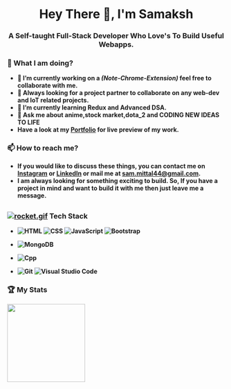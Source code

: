 
<h1 align="center">Hey There 👋, I'm Samaksh </h1>
<h3 align="center"> A <strong> Self-taught Full-Stack Developer <strong/> Who Love's To Build Useful Webapps.</h3>

### 🌱 What I am doing?
- 🔭 I’m currently working on a *(Note-Chrome-Extension)* feel free to collaborate with me. 
- 👯 Always looking for a project partner to collaborate on any web-dev and IoT related projects.
- 🌱 I’m currently learning Redux and Advanced DSA.
- 💬 Ask me about <strong> anime,stock market,dota_2 </strong> and <strong> CODING NEW IDEAS TO LIFE </strong>
     <br>
- Have a look at my <a href="https://mittalsam.gatsbyjs.io/" target="_blank" >Portfolio</a> for live preview of my  work.

### 📫 How to reach me?
- If you would like to discuss these things, you can contact me on [Instagram](https://www.instagram.com/mittal.sam/) or [LinkedIn](https://www.linkedin.com/in/samaksh-mittal-967447168/) or mail me at sam.mittal44@gmail.com.
- I am always looking for something exciting to build. So, If you have a project in mind and want to build it with me then just leave me a message.
##
### [![rocket.gif](https://s4.gifyu.com/images/rocket.gif)](https://gifyu.com/image/ZySM) Tech Stack

- ![HTML](https://img.shields.io/badge/-HTML-333333?style=centerme&logo=HTML5)
  ![CSS](https://img.shields.io/badge/-CSS-333333?style=flat&logo=CSS3&logoColor=1572B6)
  ![JavaScript](https://img.shields.io/badge/-JavaScript-333333?style=flat&logo=javascript)
  ![Bootstrap](https://img.shields.io/badge/-Bootstrap-333333?style=flat&logo=bootstrap&logoColor=563D7C)

- ![MongoDB](https://img.shields.io/badge/-MongoDB-333333?style=flat&logo=mongodb)

- ![Cpp](https://img.shields.io/badge/-C++-333333.svg?style=flat&logo=c%2B%2B&logoColor=yellow)

- ![Git](https://img.shields.io/badge/-Git-333333?style=flat&logo=git)
  ![Visual Studio Code](https://img.shields.io/badge/-VSCode-333333?style=flat&logo=visual-studio-code&logoColor=007ACC)

### 🏆&nbsp;My Stats
<p align="left">
<a href="https://github.com/mittalsam20">
  <img height="180em" src="https://github-readme-stats.vercel.app/api?username=mittalsam20&show_icons=true&theme=algolia&include_all_commits=true&count_private=true" />
</a>
